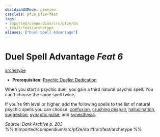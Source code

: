 ```yaml
---
obsidianUIMode: preview
cssclass: pf2e,pf2e-feat
tags:
- imported/compendium/src/pf2e/da
- trait/feat/archetype
aliases: ["Duel Spell Advantage"]
---
```

# Duel Spell Advantage  *Feat 6*  
[archetype](archetype.md)  

- **Prerequisites**: [Psychic Duelist Dedication](psychic-duelist-dedication-da.md)

When you start a psychic duel, you gain a third natural psychic spell. You can't choose the same spell twice.

If you're 9th level or higher, add the following spells to the list of natural psychic spells you can choose: [confusion](../spells/confusion.md), [crushing despair](../spells/crushing-despair.md), [hallucination](../spells/hallucination.md), [suggestion](../spells/suggestion.md), [synaptic pulse](../spells/synaptic-pulse.md), and [synesthesia](../spells/synesthesia.md).

*Source: Dark Archive p. 203*  
%% #imported/compendium/src/pf2e/da #trait/feat/archetype %%